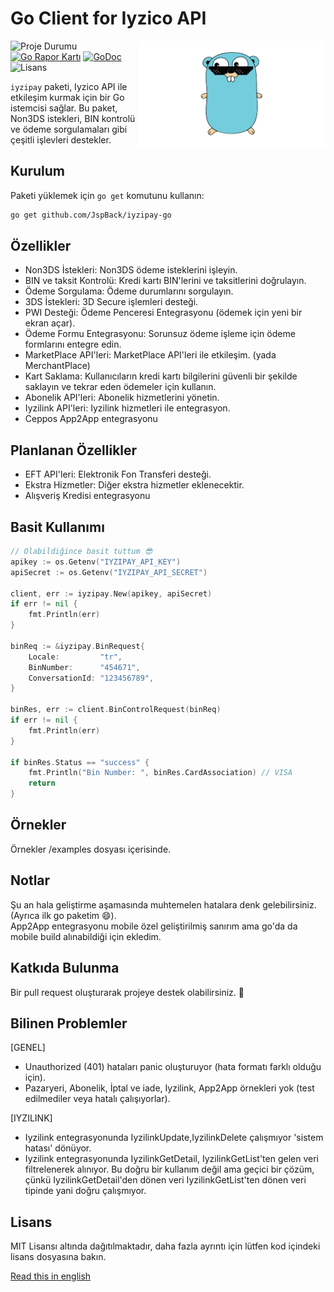 # Go Client for Iyzico API

<img align="right" width="300" src="gopher.png" alt="gopher">

![Proje Durumu](https://img.shields.io/badge/version-1.0.0-green.svg)
[![Go Rapor Kartı](https://goreportcard.com/badge/github.com/JspBack/iyzipay-go)](https://goreportcard.com/report/github.com/JspBack/iyzipay-go)
[![GoDoc](https://godoc.org/github.com/JspBack/iyzipay-go?status.svg)](https://pkg.go.dev/github.com/JspBack/iyzipay-go)
![Lisans](https://img.shields.io/badge/license-MIT-blue.svg)

`iyzipay` paketi, Iyzico API ile etkileşim kurmak için bir Go istemcisi sağlar. Bu paket, Non3DS istekleri, BIN kontrolü ve ödeme sorgulamaları gibi çeşitli işlevleri destekler.

## Kurulum

Paketi yüklemek için `go get` komutunu kullanın:

```bash
go get github.com/JspBack/iyzipay-go
```

## Özellikler

- Non3DS İstekleri: Non3DS ödeme isteklerini işleyin.
- BIN ve taksit Kontrolü: Kredi kartı BIN'lerini ve taksitlerini doğrulayın.
- Ödeme Sorgulama: Ödeme durumlarını sorgulayın.
- 3DS İstekleri: 3D Secure işlemleri desteği.
- PWI Desteği: Ödeme Penceresi Entegrasyonu (ödemek için yeni bir ekran açar).
- Ödeme Formu Entegrasyonu: Sorunsuz ödeme işleme için ödeme formlarını entegre edin.
- MarketPlace API'leri: MarketPlace API'leri ile etkileşim. (yada MerchantPlace)
- Kart Saklama: Kullanıcıların kredi kartı bilgilerini güvenli bir şekilde saklayın ve tekrar eden ödemeler için kullanın.
- Abonelik API'leri: Abonelik hizmetlerini yönetin.
- Iyzilink API'leri: Iyzilink hizmetleri ile entegrasyon.
- Ceppos App2App entegrasyonu

## Planlanan Özellikler

- EFT API'leri: Elektronik Fon Transferi desteği.
- Ekstra Hizmetler: Diğer ekstra hizmetler eklenecektir.
- Alışveriş Kredisi entegrasyonu

## Basit Kullanımı

```go
// Olabildiğince basit tuttum 😎
apikey := os.Getenv("IYZIPAY_API_KEY")
apiSecret := os.Getenv("IYZIPAY_API_SECRET")

client, err := iyzipay.New(apikey, apiSecret)
if err != nil {
    fmt.Println(err)
}

binReq := &iyzipay.BinRequest{
    Locale:         "tr",
    BinNumber:      "454671",
    ConversationId: "123456789",
}

binRes, err := client.BinControlRequest(binReq)
if err != nil {
    fmt.Println(err)
}

if binRes.Status == "success" {
    fmt.Println("Bin Number: ", binRes.CardAssociation) // VISA
    return
}
```

## Örnekler

Örnekler /examples dosyası içerisinde.

## Notlar

Şu an hala geliştirme aşamasında muhtemelen hatalara denk gelebilirsiniz.(Ayrıca ilk go paketim 😄). \
App2App entegrasyonu mobile özel geliştirilmiş sanırım ama go'da da mobile build alınabildiği için ekledim.

## Katkıda Bulunma

Bir pull request oluşturarak projeye destek olabilirsiniz. 🙂

## Bilinen Problemler

[GENEL]

- Unauthorized (401) hataları panic oluşturuyor (hata formatı farklı olduğu için).
- Pazaryeri, Abonelik, İptal ve iade, Iyzilink, App2App örnekleri yok (test edilmediler veya hatalı çalışıyorlar).

[IYZILINK]

- Iyzilink entegrasyonunda IyzilinkUpdate,IyzilinkDelete çalışmıyor 'sistem hatası' dönüyor.
- Iyzilink entegrasyonunda IyzilinkGetDetail, IyzilinkGetList'ten gelen veri filtrelenerek alınıyor. Bu doğru bir kullanım değil ama geçici bir çözüm, çünkü IyzilinkGetDetail'den dönen veri IyzilinkGetList'ten dönen veri tipinde yani doğru çalışmıyor.

## Lisans

MIT Lisansı altında dağıtılmaktadır, daha fazla ayrıntı için lütfen kod içindeki lisans dosyasına bakın.

[Read this in english](en.README.md)
